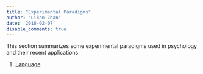 ```yaml
---
title: "Experimental Paradigms"
author: "Likan Zhan"
date: '2018-02-07'
disable_comments: true
---
```


This section summarizes some experimental paradigms used in psychology and their recent applications.

1. [Language](/en/paradigm/language)
